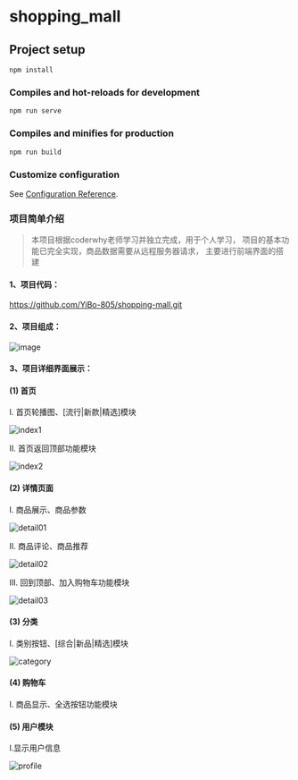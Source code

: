 # shopping_mall

## Project setup
```
npm install
```

### Compiles and hot-reloads for development
```
npm run serve
```

### Compiles and minifies for production
```
npm run build
```

### Customize configuration
See [Configuration Reference](https://cli.vuejs.org/config/).

### 项目简单介绍
> 本项目根据coderwhy老师学习并独立完成，用于个人学习，
> 项目的基本功能已完全实现，商品数据需要从远程服务器请求，
> 主要进行前端界面的搭建

#### 1、项目代码：

https://github.com/YiBo-805/shopping-mall.git

#### 2、项目组成：

![image](https://user-images.githubusercontent.com/79205996/169808641-cc82a8ce-f69c-4edb-a67e-95f914b46786.png)

#### 3、项目详细界面展示：

#### (1) 首页

I. 首页轮播图、[流行|新款|精选]模块

![index1](https://user-images.githubusercontent.com/79205996/169808831-8f3a0718-3880-4386-a918-5c38362a437b.jpg)


II. 首页返回顶部功能模块

![index2](https://user-images.githubusercontent.com/79205996/169808904-c6df45cb-9a9a-4b45-8cf7-d62b2339ffc8.jpg)

#### (2) 详情页面

I. 商品展示、商品参数

![detail01](https://user-images.githubusercontent.com/79205996/169809049-ee33076e-713a-4be2-98ef-3a10b89bd2a2.jpg)


II. 商品评论、商品推荐

![detail02](https://user-images.githubusercontent.com/79205996/169809204-4e3b6cbd-1e51-4473-94c4-bbd96178b545.jpg)


III. 回到顶部、加入购物车功能模块

![detail03](https://user-images.githubusercontent.com/79205996/169809341-c433952c-df2f-4347-8ac9-e0534de41fd4.jpg)

#### (3) 分类

I. 类别按钮、[综合|新品|精选]模块

![category](https://user-images.githubusercontent.com/79205996/169809534-79a91ad4-408a-43b8-abf2-fac1f51224a8.jpg)


#### (4) 购物车

I. 商品显示、全选按钮功能模块



#### (5) 用户模块

I.显示用户信息

![profile](https://user-images.githubusercontent.com/79205996/169810321-df7529fb-91e7-401e-9168-30f283f154d2.jpg)













